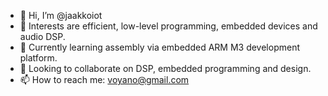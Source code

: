 - 👋 Hi, I’m @jaakkoiot
- 👀 Interests are efficient, low-level programming, embedded devices and audio DSP.
- 🌱 Currently learning assembly via embedded ARM M3 development platform.
- 💞️ Looking to collaborate on DSP, embedded programming and design.
- 📫 How to reach me: voyano@gmail.com

<!---
jaakkoiot/jaakkoiot is a ✨ special ✨ repository because its `README.md` (this file) appears on your GitHub profile.
You can click the Preview link to take a look at your changes.
--->
